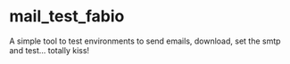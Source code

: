 # mail_test_fabio
A simple tool to test environments to send emails, download, set the smtp and test... totally kiss!
